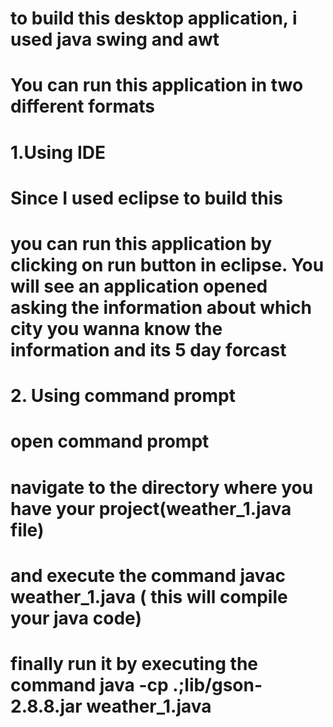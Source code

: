 # to build this desktop application, i used java swing and awt
# You can run this application in two different formats
# 1.Using IDE
#   Since I used eclipse to build this
# you can run this application by clicking on run button in eclipse. You will see an application opened asking the information about which city you wanna know the information and its 5 day forcast
# 2. Using command prompt
# open command prompt
# navigate to the directory where you have your project(weather_1.java file)
# and execute the command javac weather_1.java ( this will compile your java code)
# finally run it by executing the command java -cp .;lib/gson-2.8.8.jar weather_1.java
